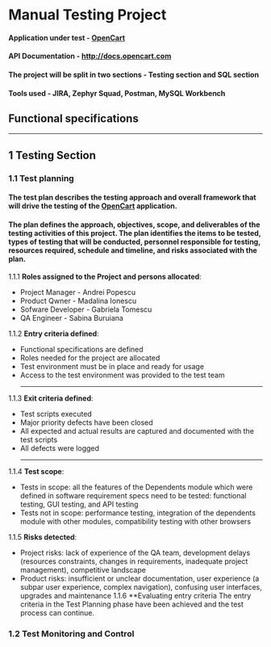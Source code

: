 

# Manual Testing Project

#### Application under test - [OpenCart](https://demo.opencart.com)
#### API Documentation - <http://docs.opencart.com>
#### The project will be split in two sections - Testing section and SQL section
#### Tools used - JIRA, Zephyr Squad, Postman, MySQL Workbench

## Functional specifications

***

## 1 Testing Section

### 1.1 **Test planning**
#### The test plan describes the testing approach and overall framework that will drive the testing of the [OpenCart](https://demo.opencart.com) application.
#### The plan defines the approach, objectives, scope, and deliverables of the testing activities of this project. The plan identifies the items to be tested, types of testing that will be conducted, personnel responsible for testing, resources required, schedule and timeline, and risks associated with the plan.

1.1.1 **Roles assigned to the Project and persons allocated**:  
- Project Manager - Andrei Popescu  
- Product Qwner - Madalina Ionescu  
- Sofware Developer - Gabriela Tomescu  
- QA Engineer - Sabina Buruiana  

1.1.2 **Entry criteria defined**:  
- Functional specifications are defined  
- Roles needed for the project are allocated  
- Test environment must be in place and ready for usage  
- Access to the test environment was provided to the test team  
    ***
    
 1.1.3 **Exit criteria defined**:  
 -  Test scripts executed   
 - Major priority defects have been closed  
 -  All expected and actual results are captured and documented with the test scripts  
 - All defects were logged  
    ***
    
 1.1.4 **Test scope**:  
 - Tests in scope: all the features of the Dependents module which were defined in software requirement specs need to be tested: functional testing, GUI testing, and API testing  
 - Tests not in scope: performance testing, integration of the dependents module with other modules, compatibility testing with other browsers
 
 1.1.5 **Risks detected**:  
 - Project risks: lack of experience of the QA team, development delays (resources constraints, changes in requirements, inadequate project management), competitive landscape  
 - Product risks:  insufficient or unclear documentation, user experience (a subpar user experience, complex navigation), confusing user interfaces, 
    upgrades and maintenance
 1.1.6 **Evaluating entry criteria
 The entry criteria in the Test Planning phase have been achieved and the test process can continue.  
 
 ### 1.2 **Test Monitoring and Control**
 
    


